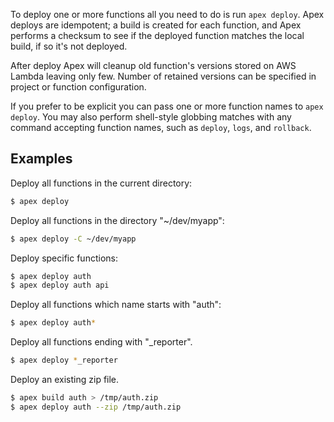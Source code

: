 
To deploy one or more functions all you need to do is run `apex deploy`. Apex deploys are idempotent; a build is created
for each function, and Apex performs a checksum to see if the deployed function matches the local build, if so
it's not deployed.

After deploy Apex will cleanup old function's versions stored on AWS Lambda leaving only few. Number of retained versions
can be specified in project or function configuration.

If you prefer to be explicit you can pass one or more function names to `apex deploy`. You may also perform shell-style globbing matches with any command accepting function names, such as `deploy`, `logs`, and `rollback`.

## Examples

Deploy all functions in the current directory:

```sh
$ apex deploy
```

Deploy all functions in the directory "~/dev/myapp":

```sh
$ apex deploy -C ~/dev/myapp
```

Deploy specific functions:

```sh
$ apex deploy auth
$ apex deploy auth api
```

Deploy all functions which name starts with "auth":

```sh
$ apex deploy auth*
```

Deploy all functions ending with "_reporter".

```sh
$ apex deploy *_reporter
```

Deploy an existing zip file.

```sh
$ apex build auth > /tmp/auth.zip
$ apex deploy auth --zip /tmp/auth.zip
```
